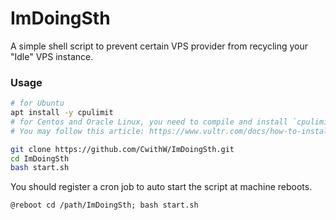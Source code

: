 # ImDoingSth

A simple shell script to prevent certain VPS provider from recycling your "Idle" VPS instance.

### Usage

```bash
# for Ubuntu
apt install -y cpulimit
# for Centos and Oracle Linux, you need to compile and install `cpulimit` yourself.
# You may follow this article: https://www.vultr.com/docs/how-to-install-and-use-cpulimit-on-centos-7/

git clone https://github.com/CwithW/ImDoingSth.git
cd ImDoingSth
bash start.sh
```

You should register a cron job to auto start the script at machine reboots.
```cron
@reboot cd /path/ImDoingSth; bash start.sh
```